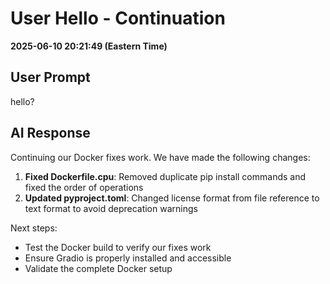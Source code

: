 # User Hello - Continuation

**2025-06-10 20:21:49 (Eastern Time)**

## User Prompt
hello?

## AI Response
Continuing our Docker fixes work. We have made the following changes:

1. **Fixed Dockerfile.cpu**: Removed duplicate pip install commands and fixed the order of operations
2. **Updated pyproject.toml**: Changed license format from file reference to text format to avoid deprecation warnings

Next steps:
- Test the Docker build to verify our fixes work
- Ensure Gradio is properly installed and accessible
- Validate the complete Docker setup
